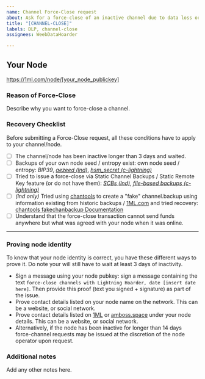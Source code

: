 ```yaml
---
name: Channel Force-Close request
about: Ask for a force-close of an inactive channel due to data loss or other reason
title: "[CHANNEL-CLOSE]"
labels: DLP, channel-close
assignees: WeebDataHoarder

---
```


## Your Node
https://1ml.com/node/[your_node_publickey]

### Reason of Force-Close
Describe why you want to force-close a channel.

### Recovery Checklist
Before submitting a Force-Close request, all these conditions have to apply to your channel/node.

* [ ] The channel/node has been inactive longer than 3 days and waited.
* [ ] Backups of your own node seed / entropy exist: own node seed / entropy: _BIP39_, _[aezeed (lnd)](https://github.com/lightningnetwork/lnd/blob/master/docs/safety.md#aezeed)_, _[hsm_secret (c-lightning)](https://github.com/ElementsProject/lightning/blob/master/doc/BACKUP.md#hsm_secret)_
* [ ] Tried to issue a force-close via Static Channel Backups / Static Remote Key feature (or do not have them): _[SCBs (lnd)](https://github.com/lightningnetwork/lnd/blob/master/docs/safety.md#static-channel-backups-scbs)_, _[file-based backups (c-lightning)](https://github.com/ElementsProject/lightning/blob/master/doc/BACKUP.md)_
* [ ] _(lnd only)_ Tried using [chantools](https://github.com/guggero/chantools) to create a "fake" channel.backup using information existing from historic backups / [1ML.com](https://1ml.com/) and tried recovery: [chantools fakechanbackup Documentation](https://github.com/guggero/chantools/blob/master/doc/chantools_fakechanbackup.md)
* [ ] Understand that the force-close transaction cannot send funds anywhere but what was agreed with your node when it was online.

---

### Proving node identity
To know that your node identity is correct, you have these different ways to prove it. Do note your will still have to wait at least 3 days of inactivity.

* Sign a message using your node pubkey: sign a message containing the text `force-close channels with Lightning Hoarder, date [insert date here]`. Then provide this proof (text you signed + signature) as part of the issue.
* Prove contact details listed on your node name on the network. This can be a website, or social network.
* Prove contact details listed on [1ML](https://1ml.com/) or [amboss.space](https://amboss.space/) under your node details. This can be a website, or social network.
* Alternatively, if the node has been inactive for longer than 14 days force-channel requests may be issued at the discretion of the node operator upon request.

### Additional notes
Add any other notes here.
